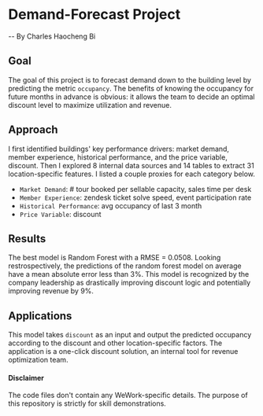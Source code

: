 # Demand-Forecast Project

-- By Charles Haocheng Bi

## Goal
The goal of this project is to forecast demand down to the building level by predicting the metric `occupancy`. The benefits of knowing the occupancy for future months in advance is obvious: it allows the team to decide an optimal discount level to maximize utilization and revenue. 

## Approach
I first identified buildings' key performance drivers: market demand, member experience, historical performance, and the price variable, discount. Then I explored 8 internal data sources and 14 tables to extract 31 location-specific features. I listed a couple proxies for each category below.

  * `Market Demand`: # tour booked per sellable capacity, sales time per desk
  * `Member Experience`: zendesk ticket solve speed, event participation rate
  * `Historical Performance`: avg occupancy of last 3 month
  * `Price Variable`: discount

## Results
The best model is Random Forest with a RMSE = 0.0508. Looking restrospectively, the predictions of the random forest model on average have a mean absolute error less than 3%. This model is recognized by the company leadership as drastically improving discount logic and potentially improving revenue by 9%.

## Applications
This model takes `discount` as an input and output the predicted occupancy according to the discount and other location-specific factors. The application is a one-click discount solution, an internal tool for revenue optimization team.

#### Disclaimer
The code files don't contain any WeWork-specific details. The purpose of this repository is strictly for skill demonstrations.
